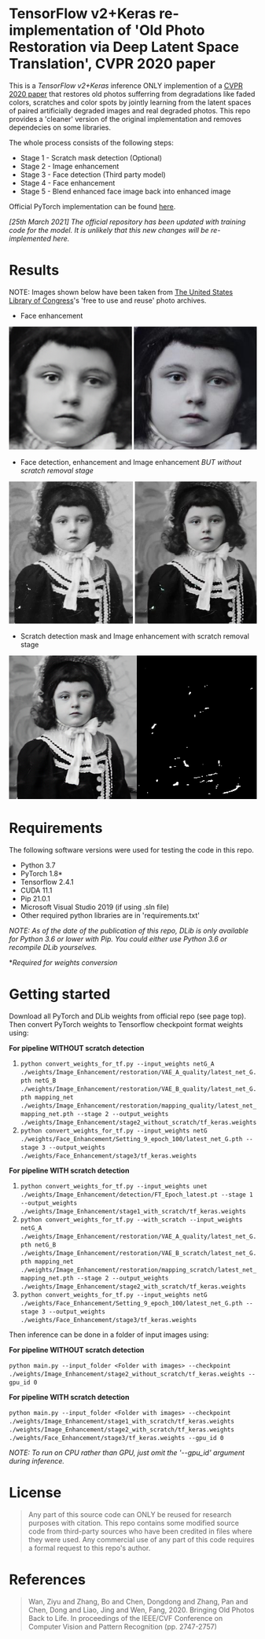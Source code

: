 # TensorFlow v2+Keras re-implementation of 'Old Photo Restoration via Deep Latent Space Translation', CVPR 2020 paper
This is a *TensorFlow v2+Keras* inference ONLY implemention of a [CVPR 2020 paper](https://arxiv.org/abs/2004.09484) that restores old photos sufferring from degradations like faded colors, scratches and color spots by jointly learning from the latent spaces of paired artificially degraded images and real degraded photos. This repo provides a 'cleaner' version of the original implementation and removes dependecies on some libraries.

The whole process consists of the following steps:
* Stage 1 - Scratch mask detection (Optional)
* Stage 2 - Image enhancement
* Stage 3 - Face detection (Third party model)
* Stage 4 - Face enhancement
* Stage 5 - Blend enhanced face image back into enhanced image

Official PyTorch implementation can be found [here](https://github.com/microsoft/Bringing-Old-Photos-Back-to-Life).

*[25th March 2021] The official repository has been updated with training code for the model. It is unlikely that this new changes will be re-implemented here.*

# Results
NOTE: Images shown below have been taken from [The United States Library of Congress](https://www.loc.gov/free-to-use/)'s 'free to use and reuse' photo archives.

* Face enhancement

![Face enhancement](demo/FaceEnhancement.png)

* Face detection, enhancement and Image enhancement *BUT without scratch removal stage*

![Face detection and enhancement](demo/Result_without_scratch_detection.png)

* Scratch detection mask and Image enhancement with scratch removal stage

![Full pipeline](demo/Result_with_scratch_detection.png)

# Requirements
The following software versions were used for testing the code in this repo.
* Python 3.7
* PyTorch 1.8*
* Tensorflow 2.4.1
* CUDA 11.1
* Pip 21.0.1
* Microsoft Visual Studio 2019 (if using .sln file)
* Other required python libraries are in 'requirements.txt'

*NOTE: As of the date of the publication of this repo, DLib is only available for Python 3.6 or lower with Pip. You could either use Python 3.6 or recompile DLib yourselves.*

\**Required for weights conversion*

# Getting started
Download all PyTorch and DLib weights from official repo (see page top). Then convert PyTorch weights to Tensorflow checkpoint format weights using:

**For pipeline WITHOUT scratch detection**

1. `python convert_weights_for_tf.py --input_weights netG_A ./weights/Image_Enhancement/restoration/VAE_A_quality/latest_net_G.pth netG_B ./weights/Image_Enhancement/restoration/VAE_B_quality/latest_net_G.pth mapping_net ./weights/Image_Enhancement/restoration/mapping_quality/latest_net_mapping_net.pth --stage 2 --output_weights ./weights/Image_Enhancement/stage2_without_scratch/tf_keras.weights`
2. `python convert_weights_for_tf.py --input_weights netG ./weights/Face_Enhancement/Setting_9_epoch_100/latest_net_G.pth --stage 3 --output_weights ./weights/Face_Enhancement/stage3/tf_keras.weights`

**For pipeline WITH scratch detection**

1. `python convert_weights_for_tf.py --input_weights unet ./weights/Image_Enhancement/detection/FT_Epoch_latest.pt --stage 1 --output_weights ./weights/Image_Enhancement/stage1_with_scratch/tf_keras.weights`
2. `python convert_weights_for_tf.py --with_scratch --input_weights netG_A ./weights/Image_Enhancement/restoration/VAE_A_quality/latest_net_G.pth netG_B ./weights/Image_Enhancement/restoration/VAE_B_scratch/latest_net_G.pth mapping_net ./weights/Image_Enhancement/restoration/mapping_scratch/latest_net_mapping_net.pth --stage 2 --output_weights ./weights/Image_Enhancement/stage2_with_scratch/tf_keras.weights`
3. `python convert_weights_for_tf.py --input_weights netG ./weights/Face_Enhancement/Setting_9_epoch_100/latest_net_G.pth --stage 3 --output_weights ./weights/Face_Enhancement/stage3/tf_keras.weights`

Then inference can be done in a folder of input images using:

**For pipeline WITHOUT scratch detection**

`python main.py --input_folder <Folder with images> --checkpoint ./weights/Image_Enhancement/stage2_without_scratch/tf_keras.weights --gpu_id 0`

**For pipeline WITH scratch detection**

`python main.py --input_folder <Folder with images> --checkpoint ./weights/Image_Enhancement/stage1_with_scratch/tf_keras.weights ./weights/Image_Enhancement/stage2_with_scratch/tf_keras.weights ./weights/Face_Enhancement/stage3/tf_keras.weights --gpu_id 0`

*NOTE: To run on CPU rather than GPU, just omit the '--gpu_id' argument during inference.*

# License
>Any part of this source code can ONLY be reused for research purposes with citation. This repo contains some modified source code from third-party sources who have been credited in files where they were used. Any commercial use of any part of this code requires a formal request to this repo's author.


# References
>Wan, Ziyu and Zhang, Bo and Chen, Dongdong and Zhang, Pan and Chen, Dong and Liao, Jing and Wen, Fang, 2020. Bringing Old Photos Back to Life. In proceedings of the IEEE/CVF Conference on Computer Vision and Pattern Recognition (pp. 2747-2757)